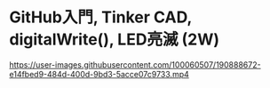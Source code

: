 # GitHub入門, Tinker CAD, digitalWrite(), LED亮滅 (2W) 

https://user-images.githubusercontent.com/100060507/190888672-e14fbed9-484d-400d-9bd3-5acce07c9733.mp4

